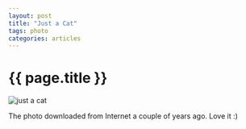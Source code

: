 ```yaml
---
layout: post
title: "Just a Cat"
tags: photo
categories: articles
---
```


# {{ page.title }}

![just a cat](http://farm7.static.flickr.com/6076/6131463963_bac814041f_z.jpg)

The photo downloaded from Internet a couple of years ago. Love it :)
